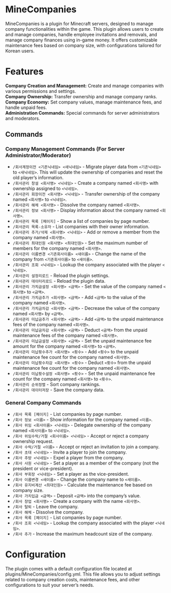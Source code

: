 # MineCompanies
MineCompanies is a plugin for Minecraft servers, designed to manage company functionalities within the game. 
This plugin allows users to create and manage companies, handle employee invitations and removals, and manage company finances using in-game money. It offers customizable maintenance fees based on company size, with configurations tailored for Korean users.

# Features
**Company Creation and Management:** Create and manage companies with various permissions and settings. <br>
**Company Ownership:** Transfer ownership and manage company ranks.<br>
**Company Economy:** Set company values, manage maintenance fees, and handle unpaid fees.<br>
**Administration Commands:** Special commands for server administrators and moderators.<br>
## Commands

### Company Management Commands (For Server Administrator/Moderator)

- `/회사계정이전 <기존닉네임> <새닉네임>` - Migrate player data from `<기존닉네임>` to `<새닉네임>`. This will update the ownership of companies and reset the old player’s information.
- `/회사관리 창설 <회사명> <닉네임>` - Create a company named `<회사명>` with ownership assigned to `<닉네임>`.
- `/회사관리 회장이전 <회사명> <닉네임>` - Transfer ownership of the company named `<회사명>` to `<닉네임>`.
- `/회사관리 해체 <회사명>` - Dissolve the company named `<회사명>`.
- `/회사관리 정보 <회사명>` - Display information about the company named `<회사명>`.
- `/회사관리 목록 [페이지]` - Show a list of companies by page number.
- `/회사관리 목록-소유자` - List companies with their owner information.
- `/회사관리 추가/삭제 <회사명> <닉네임>` - Add or remove a member from the company named `<회사명>`.
- `/회사관리 최대인원 <회사명> <최대인원>` - Set the maximum number of members for the company named `<회사명>`.
- `/회사관리 이름변경 <기존회사이름> <새이름>` - Change the name of the company from `<기존회사이름>` to `<새이름>`.
- `/회사관리 조회 <닉네임>` - Lookup the company associated with the player `<닉네임>`.
- `/회사관리 설정리로드` - Reload the plugin settings.
- `/회사관리 데이터리로드` - Reload the plugin data.
- `/회사관리 가치금설정 <회사명> <금액>` - Set the value of the company named `<회사명>` to `<금액>`.
- `/회사관리 가치금추가 <회사명> <금액>` - Add `<금액>` to the value of the company named `<회사명>`.
- `/회사관리 가치금차감 <회사명> <금액>` - Decrease the value of the company named `<회사명>` by `<금액>`.
- `/회사관리 미납금추가 <회사명> <금액>` - Add `<금액>` to the unpaid maintenance fees of the company named `<회사명>`.
- `/회사관리 미납금차감 <회사명> <금액>` - Deduct `<금액>` from the unpaid maintenance fees of the company named `<회사명>`.
- `/회사관리 미납금설정 <회사명> <금액>` - Set the unpaid maintenance fee amount for the company named `<회사명>` to `<금액>`.
- `/회사관리 미납횟수추가 <회사명> <횟수>` - Add `<횟수>` to the unpaid maintenance fee count for the company named `<회사명>`.
- `/회사관리 미납횟수차감 <회사명> <횟수>` - Deduct `<횟수>` from the unpaid maintenance fee count for the company named `<회사명>`.
- `/회사관리 미납횟수설정 <회사명> <횟수>` - Set the unpaid maintenance fee count for the company named `<회사명>` to `<횟수>`.
- `/회사관리 순위정렬` - Sort company rankings.
- `/회사관리 데이터저장` - Save the company data.

### General Company Commands

- `/회사 목록 [페이지]` - List companies by page number.
- `/회사 정보 <이름>` - Show information for the company named `<이름>`.
- `/회사 위임 <회사이름> <닉네임>` - Delegate ownership of the company named `<회사이름>` to `<닉네임>`.
- `/회사 위임수락/거절 <회사이름> <닉네임>` - Accept or reject a company ownership request.
- `/회사 수락/거절 <이름>` - Accept or reject an invitation to join a company.
- `/회사 초대 <닉네임>` - Invite a player to join the company.
- `/회사 추방 <닉네임>` - Expel a player from the company.
- `/회사 사원 <닉네임>` - Set a player as a member of the company (not the president or vice-president).
- `/회사 부회장 <닉네임>` - Set a player as the vice-president.
- `/회사 이름변경 <새이름>` - Change the company name to `<새이름>`.
- `/회사 유지비계산 <최대인원>` - Calculate the maintenance fee based on company size.
- `/회사 가치입금 <금액>` - Deposit `<금액>` into the company’s value.
- `/회사 창업 <회사명>` - Create a company with the name `<회사명>`.
- `/회사 탈퇴` - Leave the company.
- `/회사 해체` - Dissolve the company.
- `/회사 목록 [페이지]` - List companies by page number.
- `/회사 조회 <닉네임>` - Lookup the company associated with the player `<닉네임>`.
- `/회사 추가` - Increase the maximum headcount size of the company.
  
# Configuration
The plugin comes with a default configuration file located at plugins/MineCompanies/config.yml. This file allows you to adjust settings related to company creation costs, maintenance fees, and other configurations to suit your server’s needs.
